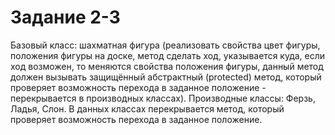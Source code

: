 # Задание 2-3
Базовый класс: шахматная фигура (реализовать свойства цвет фигуры, положения фигуры на доске, метод сделать ход, указывается куда, если ход возможен, то меняются свойства положения фигуры, данный метод должен вызывать защищённый абстрактный (protected) метод, который проверяет возможность перехода в заданное положение - перекрывается в производных классах).
Производные классы: Ферзь, Ладья, Слон. В данных классах перекрывается метод, который проверяет возможность перехода в заданное положение.

